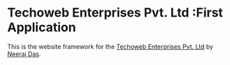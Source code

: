 # Techoweb Enterprises Pvt. Ltd :First Application

This is the website framework for the [Techoweb Enterprises Pvt. Ltd](http://www.techoweb.com) by [Neeraj Das](http://neerajdas.com).
